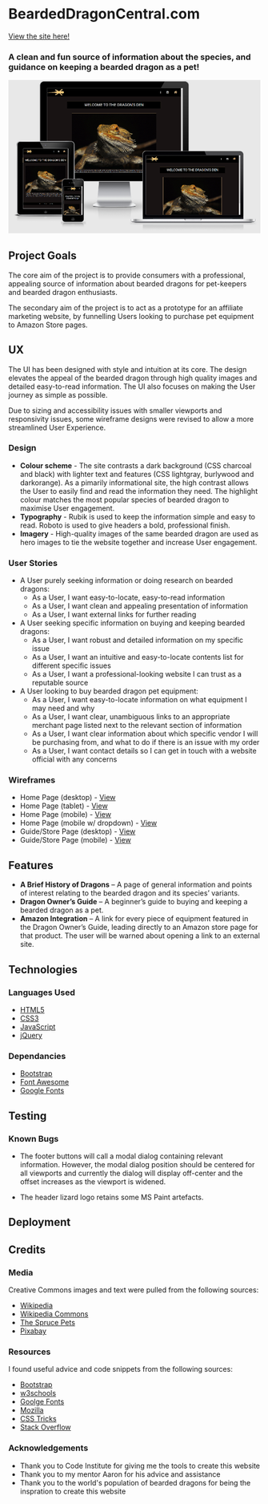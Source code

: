 # BeardedDragonCentral.com

[View the site here!](https://jamiem-hub.github.io/JM-Milestone1-BeardedDragons/)

### A clean and fun source of information about the species, and guidance on keeping a bearded dragon as a pet!

![mockup_goes_here](./documentation/preview-img.png)

</p>

## Project Goals
The core aim of the project is to provide consumers with a professional, appealing source of information about bearded dragons for pet-keepers and bearded dragon enthusiasts.

The secondary aim of the project is to act as a prototype for an affiliate marketing website, by funnelling Users looking to purchase pet equipment to Amazon Store pages.

## UX
The UI has been designed with style and intuition at its core. The design elevates the appeal of the bearded dragon through high quality images and detailed easy-to-read information. The UI also focuses on making the User journey as simple as possible.

Due to sizing and accessibility issues with smaller viewports and responsivity issues, some wireframe designs were revised to allow a more streamlined User Experience.

### Design

* __Colour scheme__ - The site contrasts a dark background (CSS charcoal and black) with lighter text and features (CSS lightgray, burlywood and darkorange). As a pimarily informational site, the high contrast allows the User to easily find and read the information they need. The highlight colour matches the most popular species of bearded dragon to maximise User engagement.
* __Typography__ - Rubik is used to keep the information simple and easy to read. Roboto is used to give headers a bold, professional finish.
* __Imagery__ - High-quality images of the same bearded dragon are used as hero images to tie the website together and increase User engagement.

### User Stories


* A User purely seeking information or doing research on bearded dragons:
    * As a User, I want easy-to-locate, easy-to-read information
    * As a User, I want clean and appealing presentation of information
    * As a User, I want external links for further reading
* A User seeking specific information on buying and keeping bearded dragons:
    * As a User, I want robust and detailed information on my specific issue
    * As a User, I want an intuitive and easy-to-locate contents list for different specific issues
    * As a User, I want a professional-looking website I can trust as a reputable source
* A User looking to buy bearded dragon pet equipment:
    * As a User, I want easy-to-locate information on what equipment I may need and why
    * As a User, I want clear, unambiguous links to an appropriate merchant page listed next to the relevant section of information
    * As a User, I want clear information about which specific vendor I will be purchasing from, and what to do if there is an issue with my order
    * As a User, I want contact details so I can get in touch with a website official with any concerns

### Wireframes
* Home Page (desktop) - [View](./wireframes/dragon-milestone-wireframe-index-lrg)
* Home Page (tablet) - [View](./wireframes/dragon-milestone-wireframe-index-med)
* Home Page (mobile) - [View](./wireframes/dragon-milestone-wireframe-index-sml)
* Home Page (mobile w/ dropdown) - [View](./wireframes/dragon-milestone-wireframe-index-sml-expand)
* Guide/Store Page (desktop) - [View](dragon-milestone-wireframe-guide-lrg)
* Guide/Store Page (mobile) - [View](dragon-milestone-wireframe-guide-sml)

## Features

* __A Brief History of Dragons__ – A page of general information and points of interest relating to the bearded dragon and its species’ variants.
* __Dragon Owner’s Guide__ – A beginner’s guide to buying and keeping a bearded dragon as a pet.
* __Amazon Integration__ – A link for every piece of equipment featured in the Dragon Owner’s Guide, leading directly to an Amazon store page for that product. The user will be warned about opening a link to an external site.

## Technologies 
### Languages Used
* [HTML5](https://en.wikipedia.org/wiki/HTML5)
* [CSS3](https://en.wikipedia.org/wiki/CSS)
* [JavaScript](https://en.wikipedia.org/wiki/JavaScript)
* [jQuery](https://jquery.com/)

### Dependancies
* [Bootstrap](https://getbootstrap.com)
* [Font Awesome](https://fontawesome.com/)
* [Google Fonts](https://fonts.google.com/)

## Testing
### Known Bugs

* The footer buttons will call a modal dialog containing relevant information. However, the modal dialog position should be centered for all viewports and currently the dialog will display off-center and the offset increases as the viewport is widened.

* The header lizard logo retains some MS Paint artefacts.

## Deployment

## Credits
### Media
Creative Commons images and text were pulled from the following sources:
* [Wikipedia](https://en.wikipedia.org/wiki/Pogona)
* [Wikipedia Commons](https://commons.wikimedia.org/)
* [The Spruce Pets](https://www.thesprucepets.com/bearded-dragons-as-pets-1236896)
* [Pixabay](https://pixabay.com/vectors/lizard-iguana-gecko-animal-nature-151209/)

### Resources
I found useful advice and code snippets from the following sources:
* [Bootstrap](https://getbootstrap.com)
* [w3schools](https://w3schools.com)
* [Goolge Fonts](https://fonts.google.com/)
* [Mozilla](https://developer.mozilla.org/en-US/docs/Web)
* [CSS Tricks](https://css-tricks.com/)
* [Stack Overflow](https://stackoverflow.com/)

### Acknowledgements
* Thank you to Code Institute for giving me the tools to create this website
* Thank you to my mentor Aaron for his advice and assistance
* Thank you to the world's population of bearded dragons for being the inspration to create this website